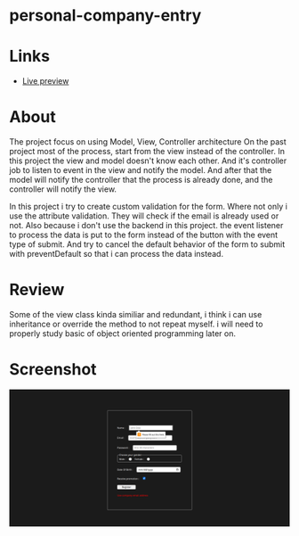# personal-company-entry

# Links
- [Live preview](https://azanra.github.io/personal-company-entry/)

# About 
The project focus on using Model, View, Controller architecture
On the past project most of the process, start from the view 
instead of the controller. In this project the view and model 
doesn't know each other. And it's controller job to listen to 
event in the view and notify the model. And after that the model
will notify the controller that the process is already done, and
the controller will notify the view. 

In this project i try to create custom validation for the form.
Where not only i use the attribute validation. They will check if 
the email is already used or not. Also because i don't use the 
backend in this project. the event listener to process the data is 
put to the form instead of the button with the event type of submit.
And try to cancel the default behavior of the form to submit with
preventDefault so that i can process the data instead.

# Review
Some of the view class kinda similiar and redundant, i think i can use inheritance or override the method to not repeat myself. i will need to
properly study basic of object oriented programming later on. 

# Screenshot
![alt-text](./image/pce-ui.png)